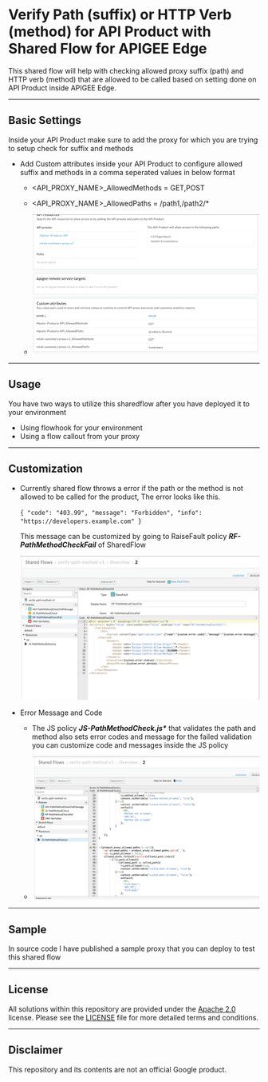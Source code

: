 # Verify Path (suffix) or HTTP Verb (method) for API Product with Shared Flow for APIGEE Edge

This shared flow will help with checking allowed proxy suffix (path) and HTTP verb (method) that are allowed to be called based on setting done on API Product inside APIGEE Edge.

- - - -

## Basic Settings
Inside your API Product make sure to add the proxy for which you are trying to setup check for suffix and methods

- Add Custom attributes inside your API Product to configure allowed suffix and methods in a comma seperated values in below format
  - <API_PROXY_NAME>_AllowedMethods = GET,POST
  - <API_PROXY_NAME>_AllowedPaths = /path1,/path2/*

   - ![API PRODUCT](screenshots/ss_api_product_custom_attribute.png)

- - - -
## Usage
 You have two ways to utilize this sharedflow after you have deployed it to your environment
 - Using flowhook for your environment
 - Using a flow callout from your proxy

- - - -
## Customization
- Currently shared flow throws a error if the path or the method is not allowed to be called for the product, The error looks like this.

  `{
      "code": "403.99",
      "message": "Forbidden",
      "info": "https://developers.example.com"
  }`

  This message can be customized by going to RaiseFault policy ___RF-PathMethodCheckFail___ of SharedFlow

  ![RaiseFault Policy](screenshots/ss_rf_policy.png)

- Error Message and Code
  - The JS policy ___JS-PathMethodCheck.js*___ that validates the path and method also sets error codes and message for the failed validation you can customize code and messages inside the JS policy

  - ![JS Policy](screenshots/ss_js_policy.png)


- - - -
## Sample
In source code I have published a sample proxy that you can deploy to test this shared flow

- - - -

## License

All solutions within this repository are provided under the
[Apache 2.0](https://www.apache.org/licenses/LICENSE-2.0) license.
Please see the [LICENSE](/LICENSE) file for more detailed terms and conditions.

- - - -
## Disclaimer

This repository and its contents are not an official Google product.